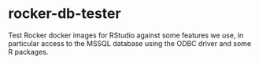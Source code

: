 # rocker-db-tester

Test Rocker docker images for RStudio against some features we use, in particular access to the MSSQL database using the ODBC driver and some R packages.
